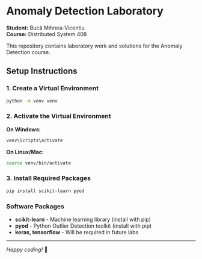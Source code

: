 # Anomaly Detection Laboratory

**Student:** Bucă Mihnea-Vicentiu  
**Course:** Distributed System 408

This repository contains laboratory work and solutions for the Anomaly Detection course.

## Setup Instructions

### 1. Create a Virtual Environment

```bash
python -m venv venv
```

### 2. Activate the Virtual Environment

**On Windows:**
```bash
venv\Scripts\activate
```

**On Linux/Mac:**
```bash
source venv/bin/activate
```

### 3. Install Required Packages

```bash
pip install scikit-learn pyod
```

### Software Packages

- **scikit-learn** - Machine learning library (install with pip)
- **pyod** - Python Outlier Detection toolkit (install with pip)
- **keras, tensorflow** - Will be required in future labs

---

*Happy coding!* 🚀
